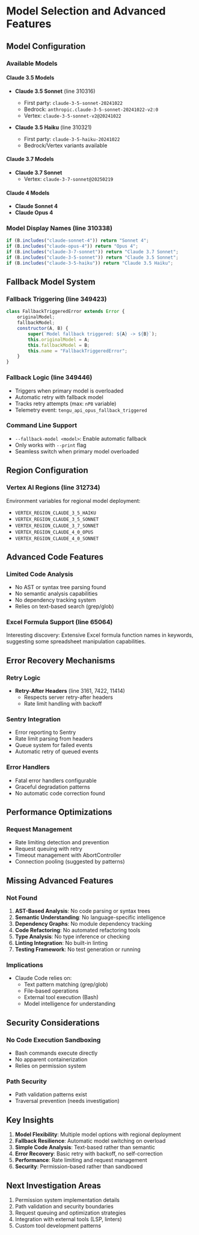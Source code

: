 # Model Selection and Advanced Features

## Model Configuration

### Available Models

#### Claude 3.5 Models
- **Claude 3.5 Sonnet** (line 310316)
  - First party: `claude-3-5-sonnet-20241022`
  - Bedrock: `anthropic.claude-3-5-sonnet-20241022-v2:0`
  - Vertex: `claude-3-5-sonnet-v2@20241022`

- **Claude 3.5 Haiku** (line 310321)
  - First party: `claude-3-5-haiku-20241022`
  - Bedrock/Vertex variants available

#### Claude 3.7 Models
- **Claude 3.7 Sonnet**
  - Vertex: `claude-3-7-sonnet@20250219`

#### Claude 4 Models
- **Claude Sonnet 4**
- **Claude Opus 4**

### Model Display Names (line 310338)
```javascript
if (B.includes("claude-sonnet-4")) return "Sonnet 4";
if (B.includes("claude-opus-4")) return "Opus 4";
if (B.includes("claude-3-7-sonnet")) return "Claude 3.7 Sonnet";
if (B.includes("claude-3-5-sonnet")) return "Claude 3.5 Sonnet";
if (B.includes("claude-3-5-haiku")) return "Claude 3.5 Haiku";
```

## Fallback Model System

### Fallback Triggering (line 349423)
```javascript
class FallbackTriggeredError extends Error {
    originalModel;
    fallbackModel;
    constructor(A, B) {
        super(`Model fallback triggered: ${A} -> ${B}`);
        this.originalModel = A;
        this.fallbackModel = B;
        this.name = "FallbackTriggeredError";
    }
}
```

### Fallback Logic (line 349446)
- Triggers when primary model is overloaded
- Automatic retry with fallback model
- Tracks retry attempts (max: `nP8` variable)
- Telemetry event: `tengu_api_opus_fallback_triggered`

### Command Line Support
- `--fallback-model <model>`: Enable automatic fallback
- Only works with `--print` flag
- Seamless switch when primary model overloaded

## Region Configuration

### Vertex AI Regions (line 312734)
Environment variables for regional model deployment:
- `VERTEX_REGION_CLAUDE_3_5_HAIKU`
- `VERTEX_REGION_CLAUDE_3_5_SONNET`
- `VERTEX_REGION_CLAUDE_3_7_SONNET`
- `VERTEX_REGION_CLAUDE_4_0_OPUS`
- `VERTEX_REGION_CLAUDE_4_0_SONNET`

## Advanced Code Features

### Limited Code Analysis
- No AST or syntax tree parsing found
- No semantic analysis capabilities
- No dependency tracking system
- Relies on text-based search (grep/glob)

### Excel Formula Support (line 65064)
Interesting discovery: Extensive Excel formula function names in keywords, suggesting some spreadsheet manipulation capabilities.

## Error Recovery Mechanisms

### Retry Logic
- **Retry-After Headers** (line 3161, 7422, 11414)
  - Respects server retry-after headers
  - Rate limit handling with backoff

### Sentry Integration
- Error reporting to Sentry
- Rate limit parsing from headers
- Queue system for failed events
- Automatic retry of queued events

### Error Handlers
- Fatal error handlers configurable
- Graceful degradation patterns
- No automatic code correction found

## Performance Optimizations

### Request Management
- Rate limiting detection and prevention
- Request queuing with retry
- Timeout management with AbortController
- Connection pooling (suggested by patterns)

## Missing Advanced Features

### Not Found
1. **AST-Based Analysis**: No code parsing or syntax trees
2. **Semantic Understanding**: No language-specific intelligence
3. **Dependency Graphs**: No module dependency tracking
4. **Code Refactoring**: No automated refactoring tools
5. **Type Analysis**: No type inference or checking
6. **Linting Integration**: No built-in linting
7. **Testing Framework**: No test generation or running

### Implications
- Claude Code relies on:
  - Text pattern matching (grep/glob)
  - File-based operations
  - External tool execution (Bash)
  - Model intelligence for understanding

## Security Considerations

### No Code Execution Sandboxing
- Bash commands execute directly
- No apparent containerization
- Relies on permission system

### Path Security
- Path validation patterns exist
- Traversal prevention (needs investigation)

## Key Insights

1. **Model Flexibility**: Multiple model options with regional deployment
2. **Fallback Resilience**: Automatic model switching on overload
3. **Simple Code Analysis**: Text-based rather than semantic
4. **Error Recovery**: Basic retry with backoff, no self-correction
5. **Performance**: Rate limiting and request management
6. **Security**: Permission-based rather than sandboxed

## Next Investigation Areas

1. Permission system implementation details
2. Path validation and security boundaries
3. Request queuing and optimization strategies
4. Integration with external tools (LSP, linters)
5. Custom tool development patterns